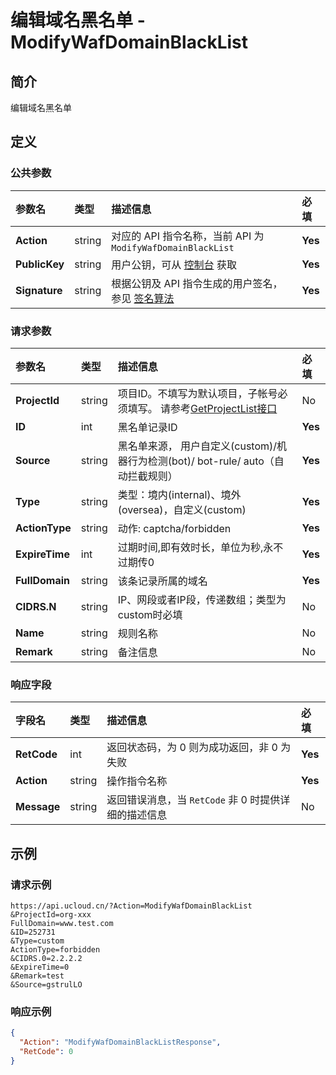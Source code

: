 # 编辑域名黑名单 - ModifyWafDomainBlackList

## 简介

编辑域名黑名单









## 定义

### 公共参数

| 参数名 | 类型 | 描述信息 | 必填 |
|:---|:---|:---|:---|
| **Action**     | string  | 对应的 API 指令名称，当前 API 为 `ModifyWafDomainBlackList`                        | **Yes** |
| **PublicKey**  | string  | 用户公钥，可从 [控制台](https://console.ucloud.cn/uapi/apikey) 获取                                             | **Yes** |
| **Signature**  | string  | 根据公钥及 API 指令生成的用户签名，参见 [签名算法](api/summary/signature.md)  | **Yes** |

### 请求参数

| 参数名 | 类型 | 描述信息 | 必填 |
|:---|:---|:---|:---|
| **ProjectId** | string | 项目ID。不填写为默认项目，子帐号必须填写。 请参考[GetProjectList接口](api/summary/get_project_list) |No|
| **ID** | int | 黑名单记录ID |**Yes**|
| **Source** | string | 黑名单来源， 用户自定义(custom)/机器行为检测(bot)/ bot-rule/ auto（自动拦截规则） |**Yes**|
| **Type** | string | 类型：境内(internal)、境外(oversea)，自定义(custom) |**Yes**|
| **ActionType** | string | 动作: captcha/forbidden |**Yes**|
| **ExpireTime** | int | 过期时间,即有效时长，单位为秒,永不过期传0 |**Yes**|
| **FullDomain** | string | 该条记录所属的域名 |**Yes**|
| **CIDRS.N** | string | IP、网段或者IP段，传递数组；类型为custom时必填 |No|
| **Name** | string | 规则名称 |No|
| **Remark** | string | 备注信息 |No|

### 响应字段

| 字段名 | 类型 | 描述信息 | 必填 |
|:---|:---|:---|:---|
| **RetCode** | int | 返回状态码，为 0 则为成功返回，非 0 为失败 |**Yes**|
| **Action** | string | 操作指令名称 |**Yes**|
| **Message** | string | 返回错误消息，当 `RetCode` 非 0 时提供详细的描述信息 |No|




## 示例

### 请求示例
    
```
https://api.ucloud.cn/?Action=ModifyWafDomainBlackList
&ProjectId=org-xxx
FullDomain=www.test.com
&ID=252731
&Type=custom
ActionType=forbidden
&CIDRS.0=2.2.2.2
&ExpireTime=0
&Remark=test
&Source=gstrulLO
```

### 响应示例
    
```json
{
  "Action": "ModifyWafDomainBlackListResponse",
  "RetCode": 0
}
```





